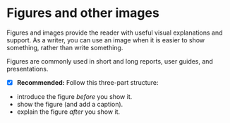 # Figures and other images

Figures and images provide the reader with useful visual explanations and support. As a writer, you can use an image when it is easier to show something, rather than write something.

Figures are commonly used in short and long reports, user guides, and presentations.

- [x] **Recommended:** Follow this three-part structure:

- introduce the figure *before* you show it.
- show the figure (and add a caption).
- explain the figure *after* you show it.

